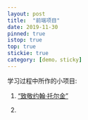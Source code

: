 ```yaml
---
layout: post
title:  "前端项目"
date: 2019-11-30
pinned: true
istop: true
top: true
stickie: true
category: [demo，sticky]
---
```

<html>
<body>
学习过程中所作的小项目:
<ol>
<li><a href="https://akayi07.github.io/TributePage1/" target="_blank">“致敬约翰·托尔金”<a><li>
<ol>

